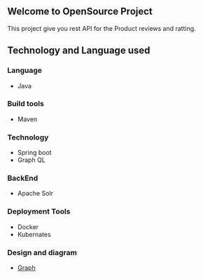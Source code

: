 ## Welcome to OpenSource Project
This project give you rest API for the Product reviews and ratting.

## Technology and Language used

### Language 
* Java

### Build tools
* Maven

### Technology
* Spring boot
* Graph QL

### BackEnd
* Apache Solr

### Deployment Tools
* Docker
* Kubernates
### Design and diagram
* [Graph](/diagram.md)
